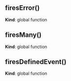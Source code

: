 <a name="firesError"></a>
## firesError()
**Kind**: global function


<a name="firesMany"></a>
## firesMany()
**Kind**: global function


<a name="firesDefinedEvent"></a>
## firesDefinedEvent()
**Kind**: global function


